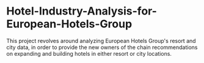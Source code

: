 # Hotel-Industry-Analysis-for-European-Hotels-Group
This project revolves around analyzing European Hotels Group's resort and city data, in order to provide the new owners of the chain recommendations on expanding and building hotels in either resort or city locations.
